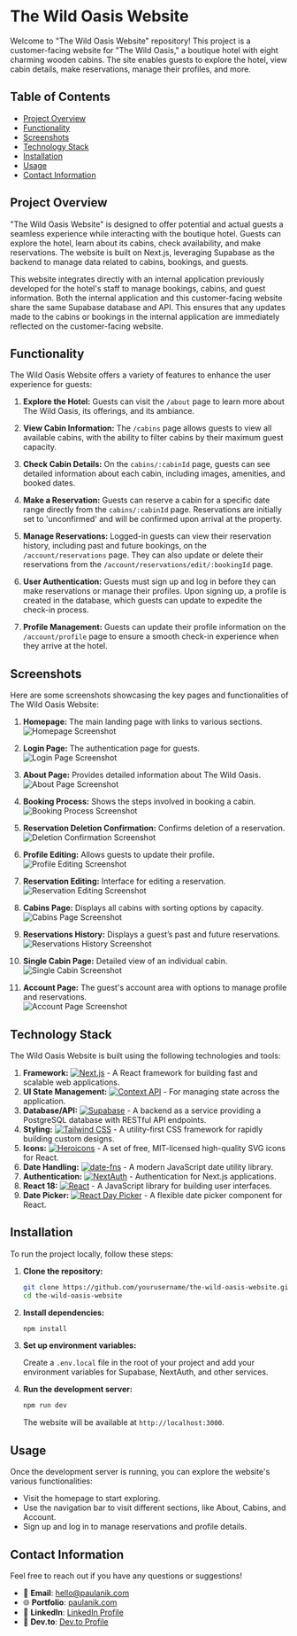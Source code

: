 # The Wild Oasis Website

Welcome to "The Wild Oasis Website" repository! This project is a customer-facing website for "The Wild Oasis," a boutique hotel with eight charming wooden cabins. The site enables guests to explore the hotel, view cabin details, make reservations, manage their profiles, and more.

## Table of Contents

- [Project Overview](#project-overview)
- [Functionality](#functionality)
- [Screenshots](#screenshots)
- [Technology Stack](#technology-stack)
- [Installation](#installation)
- [Usage](#usage)
- [Contact Information](#contact-information)

## Project Overview

"The Wild Oasis Website" is designed to offer potential and actual guests a seamless experience while interacting with the boutique hotel. Guests can explore the hotel, learn about its cabins, check availability, and make reservations. The website is built on Next.js, leveraging Supabase as the backend to manage data related to cabins, bookings, and guests.

This website integrates directly with an internal application previously developed for the hotel's staff to manage bookings, cabins, and guest information. Both the internal application and this customer-facing website share the same Supabase database and API. This ensures that any updates made to the cabins or bookings in the internal application are immediately reflected on the customer-facing website.

## Functionality

The Wild Oasis Website offers a variety of features to enhance the user experience for guests:

1. **Explore the Hotel:** Guests can visit the `/about` page to learn more about The Wild Oasis, its offerings, and its ambiance.

2. **View Cabin Information:** The `/cabins` page allows guests to view all available cabins, with the ability to filter cabins by their maximum guest capacity.

3. **Check Cabin Details:** On the `cabins/:cabinId` page, guests can see detailed information about each cabin, including images, amenities, and booked dates.

4. **Make a Reservation:** Guests can reserve a cabin for a specific date range directly from the `cabins/:cabinId` page. Reservations are initially set to 'unconfirmed' and will be confirmed upon arrival at the property.

5. **Manage Reservations:** Logged-in guests can view their reservation history, including past and future bookings, on the `/account/reservations` page. They can also update or delete their reservations from the `/account/reservations/edit/:bookingId` page.

6. **User Authentication:** Guests must sign up and log in before they can make reservations or manage their profiles. Upon signing up, a profile is created in the database, which guests can update to expedite the check-in process.

7. **Profile Management:** Guests can update their profile information on the `/account/profile` page to ensure a smooth check-in experience when they arrive at the hotel.

## Screenshots

Here are some screenshots showcasing the key pages and functionalities of The Wild Oasis Website:

1. **Homepage:** The main landing page with links to various sections.  
   ![Homepage Screenshot](screenshots/homescreen%20of%20wild%20oasis%20website.png)

2. **Login Page:** The authentication page for guests.  
   ![Login Page Screenshot](screenshots/log%20in%20page%20of%20wild%20oasis%20website.png)

3. **About Page:** Provides detailed information about The Wild Oasis.  
   ![About Page Screenshot](screenshots/about%20page%20of%20wild%20oasis%20website.png)

4. **Booking Process:** Shows the steps involved in booking a cabin.  
   ![Booking Process Screenshot](screenshots/booking%20process%20of%20a%20cabin.png)

5. **Reservation Deletion Confirmation:** Confirms deletion of a reservation.  
   ![Deletion Confirmation Screenshot](screenshots/delete%20a%20reservation%20of%20wild%20oasis%20website.png)

6. **Profile Editing:** Allows guests to update their profile.  
   ![Profile Editing Screenshot](screenshots/edit%20profile%20page%20of%20wild%20oasis%20website.png)

7. **Reservation Editing:** Interface for editing a reservation.  
   ![Reservation Editing Screenshot](screenshots/edit%20reservation%20of%20wild%20oasis%20website.png)

8. **Cabins Page:** Displays all cabins with sorting options by capacity.  
   ![Cabins Page Screenshot](screenshots/cabins%20page%20of%20wild%20oasis%20website.png)

9. **Reservations History:** Displays a guest’s past and future reservations.  
   ![Reservations History Screenshot](screenshots/reservations%20history%20page%20of%20wild%20oasis%20website.png)

10. **Single Cabin Page:** Detailed view of an individual cabin.  
    ![Single Cabin Screenshot](screenshots/single%20cabin%20page%20of%20wild%20oasis%20website.png)

11. **Account Page:** The guest's account area with options to manage profile and reservations.  
    ![Account Page Screenshot](screenshots/guest%20area%20account%20page%20of%20wild%20oasis%20website.png)

## Technology Stack

The Wild Oasis Website is built using the following technologies and tools:

1. **Framework:** [![Next.js](https://img.shields.io/badge/Next.js-000000?style=flat&logo=next.js&logoColor=white)](https://nextjs.org/) - A React framework for building fast and scalable web applications.
2. **UI State Management:** [![Context API](https://img.shields.io/badge/Context%20API-61DAFB?style=flat&logo=react&logoColor=white)](https://reactjs.org/docs/context.html) - For managing state across the application.
3. **Database/API:** [![Supabase](https://img.shields.io/badge/Supabase-3ECF8E?style=flat&logo=supabase&logoColor=white)](https://supabase.com/) - A backend as a service providing a PostgreSQL database with RESTful API endpoints.
4. **Styling:** [![Tailwind CSS](https://img.shields.io/badge/Tailwind%20CSS-38B2AC?style=flat&logo=tailwind-css&logoColor=white)](https://tailwindcss.com/) - A utility-first CSS framework for rapidly building custom designs.
5. **Icons:** [![Heroicons](https://img.shields.io/badge/Heroicons-4B5563?style=flat&logo=heroicons&logoColor=white)](https://heroicons.com/) - A set of free, MIT-licensed high-quality SVG icons for React.
6. **Date Handling:** [![date-fns](https://img.shields.io/badge/date--fns-000000?style=flat&logo=date-fns&logoColor=white)](https://date-fns.org/) - A modern JavaScript date utility library.
7. **Authentication:** [![NextAuth](https://img.shields.io/badge/NextAuth.js-000000?style=flat&logo=next.js&logoColor=white)](https://next-auth.js.org/) - Authentication for Next.js applications.
8. **React 18:** [![React](https://img.shields.io/badge/React-61DAFB?style=flat&logo=react&logoColor=white)](https://reactjs.org/) - A JavaScript library for building user interfaces.
9. **Date Picker:** [![React Day Picker](https://img.shields.io/badge/React%20Day%20Picker-61DAFB?style=flat&logo=react&logoColor=white)](https://react-day-picker.js.org/) - A flexible date picker component for React.

## Installation

To run the project locally, follow these steps:

1. **Clone the repository:**

   ```bash
   git clone https://github.com/yourusername/the-wild-oasis-website.git
   cd the-wild-oasis-website
   ```

2. **Install dependencies:**

   ```bash
   npm install
   ```

3. **Set up environment variables:**

   Create a `.env.local` file in the root of your project and add your environment variables for Supabase, NextAuth, and other services.

4. **Run the development server:**

   ```bash
   npm run dev
   ```

   The website will be available at `http://localhost:3000`.

## Usage

Once the development server is running, you can explore the website's various functionalities:

- Visit the homepage to start exploring.
- Use the navigation bar to visit different sections, like About, Cabins, and Account.
- Sign up and log in to manage reservations and profile details.

## Contact Information

Feel free to reach out if you have any questions or suggestions!

- 📧 **Email**: [hello@paulanik.com](mailto:hello@paulanik.com)
- 🌐 **Portfolio**: [paulanik.com](https://paulanik.com)
- 💼 **LinkedIn**: [LinkedIn Profile](https://www.linkedin.com/in/anik-paul-dev/)
- 📝 **Dev.to**: [Dev.to Profile](https://dev.to/anikpaul)
